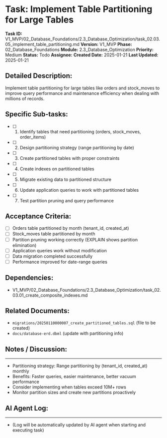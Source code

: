 # Task: Implement Table Partitioning for Large Tables

**Task ID:** V1_MVP/02_Database_Foundations/2.3_Database_Optimization/task_02.03.05_implement_table_partitioning.md
**Version:** V1_MVP
**Phase:** 02_Database_Foundations
**Module:** 2.3_Database_Optimization
**Priority:** Medium
**Status:** Todo
**Assignee:**
**Created Date:** 2025-01-21
**Last Updated:** 2025-01-21

## Detailed Description:
Implement table partitioning for large tables like orders and stock_moves to improve query performance and maintenance efficiency when dealing with millions of records.

## Specific Sub-tasks:
- [ ] 1. Identify tables that need partitioning (orders, stock_moves, order_items)
- [ ] 2. Design partitioning strategy (range partitioning by date)
- [ ] 3. Create partitioned tables with proper constraints
- [ ] 4. Create indexes on partitioned tables
- [ ] 5. Migrate existing data to partitioned structure
- [ ] 6. Update application queries to work with partitioned tables
- [ ] 7. Test partition pruning and query performance

## Acceptance Criteria:
- [ ] Orders table partitioned by month (tenant_id, created_at)
- [ ] Stock_moves table partitioned by month
- [ ] Partition pruning working correctly (EXPLAIN shows partition elimination)
- [ ] Application queries work without modification
- [ ] Data migration completed successfully
- [ ] Performance improved for date-range queries

## Dependencies:
- V1_MVP/02_Database_Foundations/2.3_Database_Optimization/task_02.03.01_create_composite_indexes.md

## Related Documents:
- `migrations/20250110000007_create_partitioned_tables.sql` (file to be created)
- `docs/database-erd.dbml` (update with partitioning info)

## Notes / Discussion:
---
* Partitioning strategy: Range partitioning by (tenant_id, created_at) monthly
* Benefits: Faster queries, easier maintenance, better vacuum performance
* Consider implementing when tables exceed 10M+ rows
* Monitor partition sizes and create new partitions proactively

## AI Agent Log:
---
* (Log will be automatically updated by AI agent when starting and executing task)